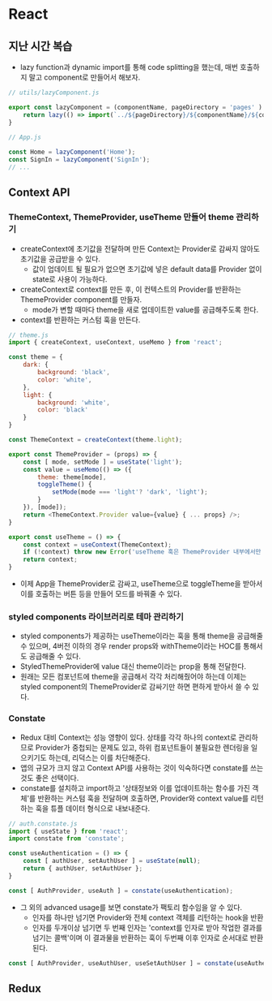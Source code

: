 # React

## 지난 시간 복습
- lazy function과 dynamic import를 통해 code splitting을 했는데, 매번 호출하지 말고 component로 만들어서 해보자.
```js
// utils/lazyComponent.js 

export const lazyComponent = (componentName, pageDirectory = 'pages' ) => {
    return lazy(() => import(`../${pageDirectory}/${componentName}/${componentName}`));
}
 
// App.js

const Home = lazyComponent('Home');
const SignIn = lazyComponent('SignIn');
// ...
```

## Context API

### ThemeContext, ThemeProvider, useTheme 만들어 theme 관리하기
- createContext에 초기값을 전달하며 만든 Context는 Provider로 감싸지 않아도 초기값을 공급받을 수 있다.
  - 값이 업데이트 될 필요가 없으면 초기값에 넣은 default data를 Provider 없이 state로 사용이 가능하다.
- createContext로 context를 만든 후, 이 컨텍스트의 Provider를 반환하는 ThemeProvider component를 만들자.
  - mode가 변할 때마다 theme을 새로 업데이트한 value를 공급해주도록 한다. 
- context를 반환하는 커스텀 훅을 만든다.
```js
// theme.js
import { createContext, useContext, useMemo } from 'react';

const theme = {
    dark: {
        background: 'black',
        color: 'white',
    },
    light: {
        background: 'white',
        color: 'black'
    }
}

const ThemeContext = createContext(theme.light);

export const ThemeProvider = (props) => {
    const [ mode, setMode ] = useState('light');
    const value = useMemo(() => ({
        theme: theme[mode],
        toggleTheme() {
            setMode(mode === 'light'? 'dark', 'light');
        }
    }), [mode]);
    return <ThemeContext.Provider value={value} { ... props} />;
}

export const useTheme = () => {
    const context = useContext(ThemeContext);
    if (!context) throw new Error('useTheme 훅은 ThemeProvider 내부에서만 사용할 수 있습니다.');
    return context;
} 
```
- 이제 App을 ThemeProvider로 감싸고, useTheme으로 toggleTheme을 받아서 이를 호출하는 버튼 등을 만들어 모드를 바꿔줄 수 있다.
 
### styled components 라이브러리로 테마 관리하기
- styled components가 제공하는 useTheme이라는 훅을 통해 theme을 공급해줄 수 있으며, 4버전 이하의 경우 render props와 withTheme이라는 HOC를 통해서도 공급해줄 수 있다.
- StyledThemeProvider에 value 대신 theme이라는 prop을 통해 전달한다. 
- 원래는 모든 컴포넌트에 theme을 공급해서 각각 처리해줬어야 하는데 이제는 styled component의 ThemeProvider로 감싸기만 하면 편하게 받아서 쓸 수 있다.

### Constate 
- Redux 대비 Context는 성능 영향이 있다. 상태를 각각 하나의 context로 관리하므로 Provider가 중첩되는 문제도 있고, 하위 컴포넌트들이 불필요한 렌더링을 일으키기도 하는데, 리덕스는 이를 차단해준다.
- 앱의 규모가 크지 않고 Context API를 사용하는 것이 익숙하다면 constate를 쓰는 것도 좋은 선택이다.
- constate를 설치하고 import하고 '상태정보와 이를 업데이트하는 함수를 가진 객체'를 반환하는 커스텀 훅을 전달하며 호출하면, Provider와 context value를 리턴하는 훅을 튜플 데이터 형식으로 내보내준다. 
```js
// auth.constate.js
import { useState } from 'react';
import constate from 'constate';

const useAuthentication = () => {
    const [ authUser, setAuthUser ] = useState(null);
    return { authUser, setAuthUser };
}

const [ AuthProvider, useAuth ] = constate(useAuthentication);
```
- 그 외의 advanced usage를 보면 constate가 팩토리 함수임을 알 수 있다. 
  - 인자를 하나만 넘기면 Provider와 전체 context 객체를 리턴하는 hook을 반환
  - 인자를 두개이상 넘기면 두 번째 인자는 'context를 인자로 받아 작업한 결과를 넘기는 콜백'이며 이 결과물을 반환하는 훅이 두번째 이후 인자로 순서대로 반환된다. 
```js
const [ AuthProvider, useAuthUser, useSetAuthUser ] = constate(useAuthentication, ({authUser}) => authUser, ({ setAuthUser })=> setAuthUser );
```

## Redux